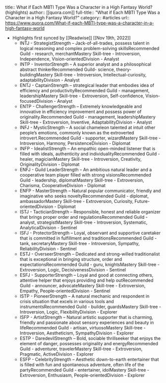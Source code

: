 title:: What if Each MBTI Type Was a Character in a High Fantasy World? (highlights)
author:: [[quora.com]]
full-title:: "What if Each MBTI Type Was a Character in a High Fantasy World?"
category:: #articles
url:: https://www.quora.com/What-if-each-MBTI-type-was-a-character-in-a-high-fantasy-world

- Highlights first synced by [[Readwise]] [[Nov 19th, 2022]]
	- INTJ - StrategistStrength – Jack-of-all-trades, possess talent in logical reasoning and complex problem-solving skillsRecommended Guild - research, merchantMastery Skill-tree - Introversion, Independence, Vision-orientedDivision - Analyst
	- INTP - InventorStrength – A superior analyst and a philosophical abstract thinkerRecommended Guild- science, theory-buildingMastery Skill-tree - Introversion, Intellectual-curiosity, adaptabilityDivision - Analyst
	- ENTJ - CaptainStrength – strategical leader that embodies idea of efficiency and productivityRecommended Guild - management, leadershipMastery Skill-tree - Extroversion, Self-confidence, Vision-focusedDivision - Analyst
	- ENTP - ChallengerStrength – Extremely knowledgeable and innovative in efficiency improvement and possess power of originality.Recommended Guild - management, leadershipMastery Skill-tree - Extroversion, Inventive, AdaptabilityDivision - Analyst
	- INFJ - MysticStrength – A social chameleon talented at intuit other people’s emotions, commonly known as the extroverted introvert.Recommended Guild - supporter, wizardMastery Skill-tree - Introversion, Harmony, PersistenceDivision - Diplomat
	- INFP - IdealistStrength – An empathic open-minded listener that is filled with ideals, authenticity and individualityRecommended Guild - healer, magicianMastery Skill-tree - Introversion, Creativity, OriginalityDivision - Diplomat
	- ENFJ - Guild LeaderStrength – An ambitious natural leader and a cooperative team player filled with strong visionsRecommended Guild - leadership, diplomatMastery Skill-tree - Extroversion, Charisma, CooperativeDivision - Diplomat
	- ENFP - MasterStrength – Natural popular communicator, friendly and imaginative who seeks noveltyRecommended Guild - diplomat, ambassadorMastery Skill-tree - Extroversion, Curiosity, Future-orientedDivision - Diplomat
	- ISTJ - TacticianStrength – Responsible, honest and reliable organizer that brings proper order and regulationsRecommended Guild - analyst, strategistMastery Skill-tree - Introversion, Systematic, AnalyticalDivision - Sentinel
	- ISFJ - ProtectorStrength – Loyal, observant and supportive caretaker that is committed in fulfillment and traditionsRecommended Guild - tank, secretaryMastery Skill-tree - Introversion, Sympathy, ReliabilityDivision - Sentinel
	- ESTJ - OverseerStrength – Dedicated and strong-willed traditionalist that is exceptional in bringing structure, order and expectationsRecommended Guild - guru, knightsMastery Skill-tree - Extroversion, Logic, DecisivenessDivision - Sentinel
	- ESFJ - SupporterStrength – Loyal and good at connecting others, attentive helper that enjoys providing and help outRecommended Guild - announcer, advocateMastery Skill-tree - Extroversion, Empathy, People-orientedDivision - Sentinel
	- ISTP - PioneerStrength – A natural mechanic and respondent in crisis situation that excels in various tools and instrumentsRecommended Guild - builder, guardsMastery Skill-tree - Introversion, Logic, FlexibilityDivision - Explorer
	- ISFP - ArtistStrength – Natural artistic supporter that is charming, friendly and passionate about sensory experiences and beauty in lifeRecommended Guild - artisan, virtuosoMastery Skill-tree - Introversion, Aestheticism, SympathyDivision - Explorer
	- ESTP - DaredevilStrength – Bold, sociable thrillseeker that enjoys the element of danger, possesses originality and energyRecommended Guild - adventurer, travelerMastery Skill-tree - Extroversion, Pragmatic, ActiveDivision - Explorer
	- ESFP - CelebrityStrength – Aesthetic down-to-earth entertainer that is filled with fun and spontaneous adventure, often life of the partyRecommended Guild - entertainer, idolMastery Skill-tree - Extroversion, Enthusiasm, People-orientedDivision - Explorer